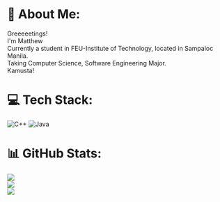 # 💫 About Me:
Greeeeetings!<br>I'm Matthew<br>Currently a student in FEU-Institute of Technology, located in Sampaloc Manila.<br>Taking Computer Science, Software Engineering Major.<br>Kamusta!


# 💻 Tech Stack:
![C++](https://img.shields.io/badge/c++-%2300599C.svg?style=for-the-badge&logo=c%2B%2B&logoColor=white) ![Java](https://img.shields.io/badge/java-%23ED8B00.svg?style=for-the-badge&logo=openjdk&logoColor=white)
# 📊 GitHub Stats:
![](https://github-readme-stats.vercel.app/api?username=marhosa&theme=gotham&hide_border=false&include_all_commits=false&count_private=false)<br/>
![](https://github-readme-streak-stats.herokuapp.com/?user=marhosa&theme=gotham&hide_border=false)<br/>
![](https://github-readme-stats.vercel.app/api/top-langs/?username=marhosa&theme=gotham&hide_border=false&include_all_commits=false&count_private=false&layout=compact)

<!-- Proudly created with GPRM ( https://gprm.itsvg.in ) -->
